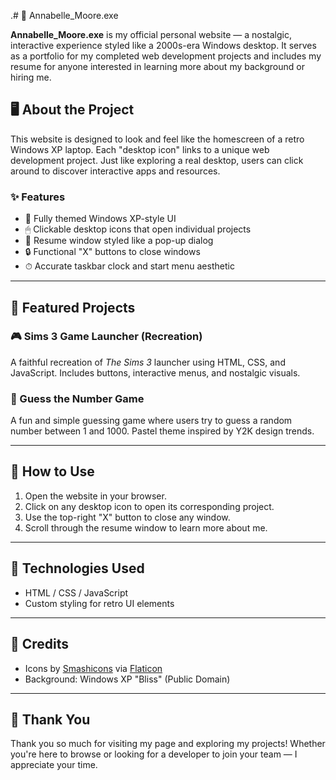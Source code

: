 .# 💾 Annabelle_Moore.exe

**Annabelle_Moore.exe** is my official personal website — a nostalgic, interactive experience styled like a 2000s-era Windows desktop. It serves as a portfolio for my completed web development projects and includes my resume for anyone interested in learning more about my background or hiring me.


## 🖥️ About the Project

This website is designed to look and feel like the homescreen of a retro Windows XP laptop. Each "desktop icon" links to a unique web development project. Just like exploring a real desktop, users can click around to discover interactive apps and resources.

### ✨ Features

- 🌿 Fully themed Windows XP-style UI
- 🖱 Clickable desktop icons that open individual projects
- 📄 Resume window styled like a pop-up dialog
- 🔒 Functional "X" buttons to close windows
- ⏱ Accurate taskbar clock and start menu aesthetic

---

## 🚀 Featured Projects

### 🎮 Sims 3 Game Launcher (Recreation)
A faithful recreation of *The Sims 3* launcher using HTML, CSS, and JavaScript. Includes buttons, interactive menus, and nostalgic visuals.

### 🔢 Guess the Number Game
A fun and simple guessing game where users try to guess a random number between 1 and 1000. Pastel theme inspired by Y2K design trends.

---

## 📁 How to Use

1. Open the website in your browser.
2. Click on any desktop icon to open its corresponding project.
3. Use the top-right "X" button to close any window.
4. Scroll through the resume window to learn more about me.

---

## 🧠 Technologies Used

- HTML / CSS / JavaScript
- Custom styling for retro UI elements

---

## 📎 Credits

- Icons by [Smashicons](https://www.flaticon.com/authors/smashicons) via [Flaticon](https://www.flaticon.com)
- Background: Windows XP "Bliss" (Public Domain)

---

## 🙏 Thank You

Thank you so much for visiting my page and exploring my projects! Whether you're here to browse or looking for a developer to join your team — I appreciate your time.

